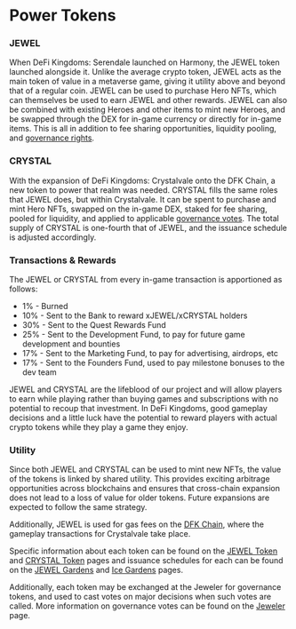 # Power Tokens

### JEWEL

When DeFi Kingdoms: Serendale launched on Harmony, the JEWEL token launched alongside it. Unlike the average crypto token, JEWEL acts as the main token of value in a metaverse game, giving it utility above and beyond that of a regular coin. JEWEL can be used to purchase Hero NFTs, which can themselves be used to earn JEWEL and other rewards. JEWEL can also be combined with existing Heroes and other items to mint new Heroes, and be swapped through the DEX for in-game currency or directly for in-game items. This is all in addition to fee sharing opportunities, liquidity pooling, and [governance rights](../the-jeweler.md#governance-votes).

### CRYSTAL

With the expansion of DeFi Kingdoms: Crystalvale onto the DFK Chain, a new token to power that realm was needed. CRYSTAL fills the same roles that JEWEL does, but within Crystalvale. It can be spent to purchase and mint Hero NFTs, swapped on the in-game DEX, staked for fee sharing, pooled for liquidity, and applied to applicable [governance votes](../the-jeweler.md#governance-votes). The total supply of CRYSTAL is one-fourth that of JEWEL, and the issuance schedule is adjusted accordingly.&#x20;

### Transactions & Rewards

The JEWEL or CRYSTAL from every in-game transaction is apportioned as follows:

* 1% - Burned&#x20;
* 10% - Sent to the Bank to reward xJEWEL/xCRYSTAL holders&#x20;
* 30% - Sent to the Quest Rewards Fund&#x20;
* 25% - Sent to the Development Fund, to pay for future game development and bounties&#x20;
* 17% - Sent to the Marketing Fund, to pay for advertising, airdrops, etc&#x20;
* 17% - Sent to the Founders Fund, used to pay milestone bonuses to the dev team

JEWEL and CRYSTAL are the lifeblood of our project and will allow players to earn while playing rather than buying games and subscriptions with no potential to recoup that investment. In DeFi Kingdoms, good gameplay decisions and a little luck have the potential to reward players with actual crypto tokens while they play a game they enjoy.

### Utility

Since both JEWEL and CRYSTAL can be used to mint new NFTs, the value of the tokens is linked by shared utility. This provides exciting arbitrage opportunities across blockchains and ensures that cross-chain expansion does not lead to a loss of value for older tokens. Future expansions are expected to follow the same strategy.

Additionally, JEWEL is used for gas fees on the [DFK Chain](../defi-kingdoms-blockchain.md), where the gameplay transactions for Crystalvale take place.&#x20;

Specific information about each token can be found on the [JEWEL Token](jewel-token.md) and [CRYSTAL Token](crystal-token.md) pages and issuance schedules for each can be found on the [JEWEL Gardens](../the-gardens/jewel-gardens.md) and [Ice Gardens](../the-gardens/ice-gardens.md) pages.

Additionally, each token may be exchanged at the Jeweler for governance tokens, and used to cast votes on major decisions when such votes are called. More information on governance votes can be found on the [Jeweler](../../learn/gameplay/jeweler.md) page.
